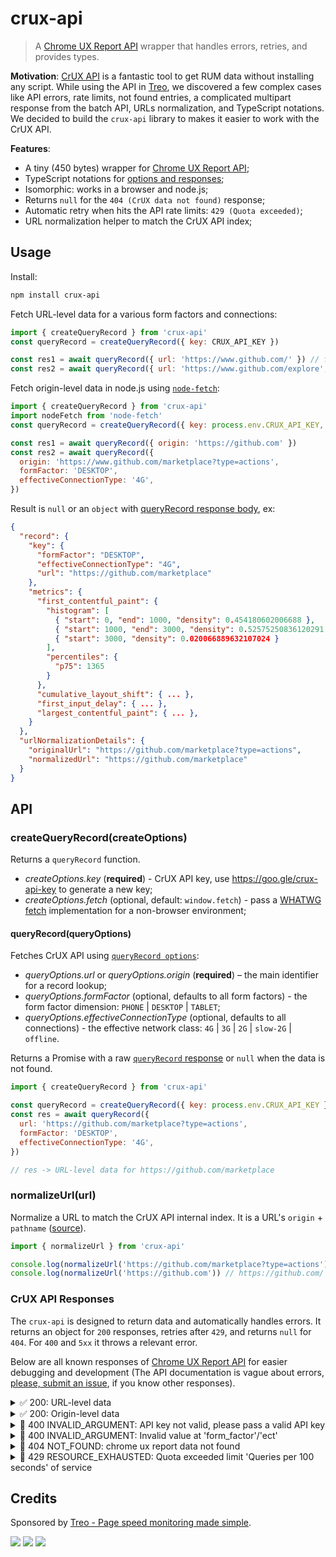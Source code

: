 # crux-api

> A [Chrome UX Report API](https://developers.google.com/web/tools/chrome-user-experience-report/api/reference) wrapper that handles errors, retries, and provides types.

**Motivation**: [CrUX API](https://web.dev/chrome-ux-report-api/) is a fantastic tool to get RUM data without installing any script.
While using the API in [Treo](https://treo.sh/), we discovered a few complex cases like API errors, rate limits, not found entries, a complicated multipart response from the batch API, URLs normalization, and TypeScript notations. We decided to build the `crux-api` library to makes it easier to work with the CrUX API.

**Features**:

- A tiny (450 bytes) wrapper for [Chrome UX Report API](https://developers.google.com/web/tools/chrome-user-experience-report/api/reference);
- TypeScript notations for [options and responses](https://developers.google.com/web/tools/chrome-user-experience-report/api/reference/rest/v1/records/queryRecord);
- Isomorphic: works in a browser and node.js;
- Returns `null` for the `404 (CrUX data not found)` response;
- Automatic retry when hits the API rate limits: `429 (Quota exceeded)`;
- URL normalization helper to match the CrUX API index;

## Usage

Install:

```bash
npm install crux-api
```

Fetch URL-level data for a various form factors and connections:

```js
import { createQueryRecord } from 'crux-api'
const queryRecord = createQueryRecord({ key: CRUX_API_KEY })

const res1 = await queryRecord({ url: 'https://www.github.com/' }) // fetch all dimensions
const res2 = await queryRecord({ url: 'https://www.github.com/explore', formFactor: 'DESKTOP' }) // fetch data for desktop devices
```

Fetch origin-level data in node.js using [`node-fetch`](https://www.npmjs.com/package/node-fetch):

```js
import { createQueryRecord } from 'crux-api'
import nodeFetch from 'node-fetch'
const queryRecord = createQueryRecord({ key: process.env.CRUX_API_KEY, fetch: nodeFetch })

const res1 = await queryRecord({ origin: 'https://github.com' })
const res2 = await queryRecord({
  origin: 'https://www.github.com/marketplace?type=actions',
  formFactor: 'DESKTOP',
  effectiveConnectionType: '4G',
})
```

Result is `null` or an `object` with [queryRecord response body](https://developers.google.com/web/tools/chrome-user-experience-report/api/reference/rest/v1/records/queryRecord#response-body), ex:

```json
{
  "record": {
    "key": {
      "formFactor": "DESKTOP",
      "effectiveConnectionType": "4G",
      "url": "https://github.com/marketplace"
    },
    "metrics": {
      "first_contentful_paint": {
        "histogram": [
          { "start": 0, "end": 1000, "density": 0.454180602006688 },
          { "start": 1000, "end": 3000, "density": 0.52575250836120291 },
          { "start": 3000, "density": 0.020066889632107024 }
        ],
        "percentiles": {
          "p75": 1365
        }
      },
      "cumulative_layout_shift": { ... },
      "first_input_delay": { ... },
      "largest_contentful_paint": { ... },
    }
  },
  "urlNormalizationDetails": {
    "originalUrl": "https://github.com/marketplace?type=actions",
    "normalizedUrl": "https://github.com/marketplace"
  }
}
```

## API

### createQueryRecord(createOptions)

Returns a `queryRecord` function.

- _createOptions.key_ (**required**) - CrUX API key, use https://goo.gle/crux-api-key to generate a new key;
- _createOptions.fetch_ (optional, default: `window.fetch`) - pass a [WHATWG fetch](https://github.com/whatwg/fetch) implementation for a non-browser environment;

#### queryRecord(queryOptions)

Fetches CrUX API using [`queryRecord options`](https://developers.google.com/web/tools/chrome-user-experience-report/api/reference/rest/v1/records/queryRecord):

- _queryOptions.url_ or _queryOptions.origin_ (**required**) – the main identifier for a record lookup;
- _queryOptions.formFactor_ (optional, defaults to all form factors) - the form factor dimension: `PHONE` | `DESKTOP` | `TABLET`;
- _queryOptions.effectiveConnectionType_ (optional, defaults to all connections) - the effective network class: `4G` | `3G` | `2G` | `slow-2G` | `offline`.

Returns a Promise with a raw [`queryRecord` response](https://developers.google.com/web/tools/chrome-user-experience-report/api/reference/rest/v1/records/queryRecord#response-body) or `null` when the data is not found.

```js
import { createQueryRecord } from 'crux-api'

const queryRecord = createQueryRecord({ key: process.env.CRUX_API_KEY })
const res = await queryRecord({
  url: 'https://github.com/marketplace?type=actions',
  formFactor: 'DESKTOP',
  effectiveConnectionType: '4G',
})

// res -> URL-level data for https://github.com/marketplace
```

### normalizeUrl(url)

Normalize a URL to match the CrUX API internal index.
It is a URL's `origin` + `pathname` ([source](./src/index.js#76)).

```js
import { normalizeUrl } from 'crux-api'

console.log(normalizeUrl('https://github.com/marketplace?type=actions')) // https://github.com/marketplace (removes search params)
console.log(normalizeUrl('https://github.com')) // https://github.com/ (adds "/" to the end)
```

### CrUX API Responses

The `crux-api` is designed to return data and automatically handles errors. It returns an object for `200` responses, retries after `429`, and returns `null` for `404`.
For `400` and `5xx` it throws a relevant error.

Below are all known responses of [Chrome UX Report API](https://developers.google.com/web/tools/chrome-user-experience-report/api/reference) for easier debugging and development (The API documentation is vague about errors, [please, submit an issue](https://github.com/treosh/crux-api/issues), if you know other responses).

<details>
  <summary>✅ 200: URL-level data</summary><br>

```bash
curl -d url='https://github.com/marketplace?type=actions' \
     -d effectiveConnectionType=4G \
     -d formFactor=PHONE \
     'https://chromeuxreport.googleapis.com/v1/records:queryRecord?key=CRUX_API_KEY'
```

```json
{
  "record": {
    "key": {
      "formFactor": "PHONE",
      "effectiveConnectionType": "4G",
      "url": "https://github.com/marketplace"
    },
    "metrics": {
      "cumulative_layout_shift": {
        "histogram": [
          {
            "start": "0.00",
            "end": "0.10",
            "density": 0.74598930481283388
          },
          {
            "start": "0.10",
            "end": "0.25",
            "density": 0.17112299465240635
          },
          {
            "start": "0.25",
            "density": 0.082887700534759287
          }
        ],
        "percentiles": {
          "p75": "0.11"
        }
      },
      "first_contentful_paint": {
        "histogram": [
          {
            "start": 0,
            "end": 1000,
            "density": 0.454180602006688
          },
          {
            "start": 1000,
            "end": 3000,
            "density": 0.52575250836120291
          },
          {
            "start": 3000,
            "density": 0.020066889632107024
          }
        ],
        "percentiles": {
          "p75": 1365
        }
      },
      "first_input_delay": {
        "histogram": [
          {
            "start": 0,
            "end": 100,
            "density": 0.812922614575508
          },
          {
            "start": 100,
            "end": 300,
            "density": 0.1750563486100678
          },
          {
            "start": 300,
            "density": 0.012021036814425257
          }
        ],
        "percentiles": {
          "p75": 38
        }
      },
      "largest_contentful_paint": {
        "histogram": [
          {
            "start": 0,
            "end": 2500,
            "density": 0.95027247956403227
          },
          {
            "start": 2500,
            "end": 4000,
            "density": 0.039509536784741124
          },
          {
            "start": 4000,
            "density": 0.010217983651226175
          }
        ],
        "percentiles": {
          "p75": 1583
        }
      }
    }
  },
  "urlNormalizationDetails": {
    "originalUrl": "https://github.com/marketplace?type=actions",
    "normalizedUrl": "https://github.com/marketplace"
  }
}
```

</details>

<details>
  <summary>✅ 200: Origin-level data</summary><br>

```bash
curl -d origin='https://github.com' \
     -d formFactor=DESKTOP \
     'https://chromeuxreport.googleapis.com/v1/records:queryRecord?key=CRUX_API_KEY'
```

```json
{
  "record": {
    "key": {
      "formFactor": "DESKTOP",
      "origin": "https://github.com"
    },
    "metrics": {
      "first_input_delay": {
        "histogram": [
          {
            "start": 0,
            "end": 100,
            "density": 0.99445638646905821
          },
          {
            "start": 100,
            "end": 300,
            "density": 0.004072858920692389
          },
          {
            "start": 300,
            "density": 0.0014707546102500305
          }
        ],
        "percentiles": {
          "p75": 19
        }
      },
      "largest_contentful_paint": {
        "histogram": [
          {
            "start": 0,
            "end": 2500,
            "density": 0.88479181369088589
          },
          {
            "start": 2500,
            "end": 4000,
            "density": 0.0809809456598438
          },
          {
            "start": 4000,
            "density": 0.034227240649258875
          }
        ],
        "percentiles": {
          "p75": 1775
        }
      },
      "cumulative_layout_shift": {
        "histogram": [
          {
            "start": "0.00",
            "end": "0.10",
            "density": 0.869868589370856
          },
          {
            "start": "0.10",
            "end": "0.25",
            "density": 0.076636818234678356
          },
          {
            "start": "0.25",
            "density": 0.053494592394464843
          }
        ],
        "percentiles": {
          "p75": "0.05"
        }
      },
      "first_contentful_paint": {
        "histogram": [
          {
            "start": 0,
            "end": 1000,
            "density": 0.46447119924457247
          },
          {
            "start": 1000,
            "end": 3000,
            "density": 0.48642587346553579
          },
          {
            "start": 3000,
            "density": 0.049102927289896459
          }
        ],
        "percentiles": {
          "p75": 1572
        }
      }
    }
  }
}
```

</details>

<details>
  <summary>🛑 400 INVALID_ARGUMENT: API key not valid, please pass a valid API key</summary><br>

```bash
curl -d origin='https://github.com' \
     'https://chromeuxreport.googleapis.com/v1/records:queryRecord?key=INVALID_KEY'
```

```json
{
  "error": {
    "code": 400,
    "message": "API key not valid. Please pass a valid API key.",
    "status": "INVALID_ARGUMENT",
    "details": [
      {
        "@type": "type.googleapis.com/google.rpc.Help",
        "links": [
          {
            "description": "Google developers console",
            "url": "https://console.developers.google.com"
          }
        ]
      }
    ]
  }
}
```

</details>

<details>
  <summary>🛑 400 INVALID_ARGUMENT: Invalid value at 'form_factor'/'ect'</summary><br>

```bash
curl -d url='https://github.com/' \
     -d formFactor=mobile  \
     'https://chromeuxreport.googleapis.com/v1/records:queryRecord?key=CRUX_API_KEY'
```

```json
{
  "error": {
    "code": 400,
    "message": "Invalid value at 'form_factor' (type.googleapis.com/google.chrome.uxreport.v1.FormFactor), \"mobile\"",
    "status": "INVALID_ARGUMENT",
    "details": [
      {
        "@type": "type.googleapis.com/google.rpc.BadRequest",
        "fieldViolations": [
          {
            "field": "form_factor",
            "description": "Invalid value at 'form_factor' (type.googleapis.com/google.chrome.uxreport.v1.FormFactor), \"mobile\""
          }
        ]
      }
    ]
  }
}
```

</details>

<details>
  <summary>🛑 404 NOT_FOUND: chrome ux report data not found</summary><br>

```bash
curl -d url='https://github.com/search' \
     'https://chromeuxreport.googleapis.com/v1/records:queryRecord?key=CRUX_API_KEY'
```

```json
{
  "error": {
    "code": 404,
    "message": "chrome ux report data not found",
    "status": "NOT_FOUND"
  }
}
```

</details>

<details>
  <summary>🛑 429 RESOURCE_EXHAUSTED: Quota exceeded limit 'Queries per 100 seconds' of service</summary><br>

```bash
curl -d url='https://github.com/search' \
     'https://chromeuxreport.googleapis.com/v1/records:queryRecord?key=CRUX_API_KEY'
```

```json
{
  "code": 429,
  "message": "Quota exceeded for quota group 'default' and limit 'Queries per 100 seconds' of service 'chromeuxreport.googleapis.com' for consumer 'project_number:00000000000000'.",
  "status": "RESOURCE_EXHAUSTED",
  "details": [
    {
      "@type": "type.googleapis.com/google.rpc.Help",
      "links": [
        {
          "description": "Google developer console API key",
          "url": "https://console.developers.google.com/project/00000000000000/apiui/credential"
        }
      ]
    }
  ]
}
```

</details>

## Credits

Sponsored by [Treo - Page speed monitoring made simple](https://treo.sh/).

[![](https://github.com/treosh/crux-api/workflows/CI/badge.svg)](https://github.com/treosh/crux-api/actions?workflow=CI)
[![](https://img.shields.io/npm/v/crux-api.svg)](https://npmjs.org/package/crux-api)
[![](https://img.shields.io/badge/license-MIT-blue.svg)](./LICENSE)
